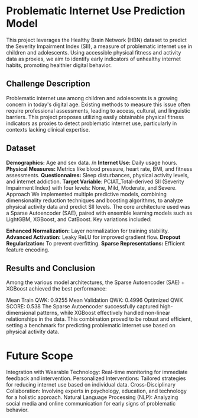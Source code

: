 # Problematic Internet Use Prediction Model
This project leverages the Healthy Brain Network (HBN) dataset to predict the Severity Impairment Index (SII), a measure of problematic internet use in children and adolescents. Using accessible physical fitness and activity data as proxies, we aim to identify early indicators of unhealthy internet habits, promoting healthier digital behavior.

## Challenge Description
Problematic internet use among children and adolescents is a growing concern in today's digital age. Existing methods to measure this issue often require professional assessments, leading to access, cultural, and linguistic barriers. This project proposes utilizing easily obtainable physical fitness indicators as proxies to detect problematic internet use, particularly in contexts lacking clinical expertise.

## Dataset
**Demographics:** Age and sex data.
/n **Internet Use:** Daily usage hours.
**Physical Measures:** Metrics like blood pressure, heart rate, BMI, and fitness assessments.
**Questionnaires:** Sleep disturbances, physical activity levels, and internet addiction.
**Target Variable**: PCIAT_Total-derived SII (Severity Impairment Index) with four levels: None, Mild, Moderate, and Severe.
Approach
We implemented multiple predictive models, combining dimensionality reduction techniques and boosting algorithms, to analyze physical activity data and predict SII levels. The core architecture used was a Sparse Autoencoder (SAE), paired with ensemble learning models such as LightGBM, XGBoost, and CatBoost. Key variations included:

**Enhanced Normalization:** Layer normalization for training stability.
**Advanced Activation:** Leaky ReLU for improved gradient flow.
**Dropout Regularization:** To prevent overfitting.
**Sparse Representations:** Efficient feature encoding.

## Results and Conclusion
Among the various model architectures, the Sparse Autoencoder (SAE) + XGBoost achieved the best performance:

Mean Train QWK: 0.9255
Mean Validation QWK: 0.4996
Optimized QWK SCORE: 0.538
The Sparse Autoencoder successfully captured high-dimensional patterns, while XGBoost effectively handled non-linear relationships in the data. This combination proved to be robust and efficient, setting a benchmark for predicting problematic internet use based on physical activity data.

# Future Scope
Integration with Wearable Technology: Real-time monitoring for immediate feedback and intervention.
Personalized Interventions: Tailored strategies for reducing internet use based on individual data.
Cross-Disciplinary Collaboration: Involving experts in psychology, education, and technology for a holistic approach.
Natural Language Processing (NLP): Analyzing social media and online communication for early signs of problematic behavior.
